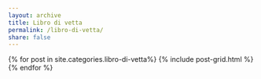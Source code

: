 ```yaml
---
layout: archive
title: Libro di vetta
permalink: /libro-di-vetta/ 
share: false
---
```

<div class="tiles">
{% for post in site.categories.libro-di-vetta%}
  {% include post-grid.html %}
{% endfor %}
</div><!-- /.tiles -->
